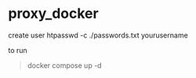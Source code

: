 # proxy_docker


create user
htpasswd -c ./passwords.txt yourusername

to run
> docker compose up -d